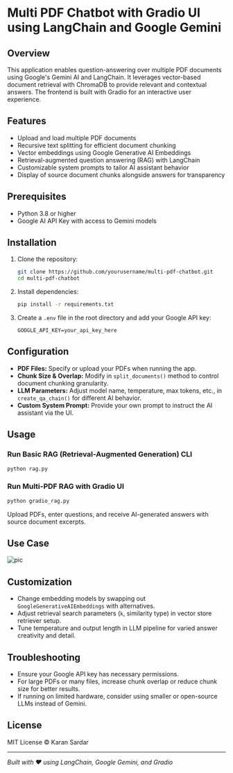# Multi PDF Chatbot with Gradio UI using LangChain and Google Gemini

## Overview
This application enables question-answering over multiple PDF documents using Google's Gemini AI and LangChain. It leverages vector-based document retrieval with ChromaDB to provide relevant and contextual answers. The frontend is built with Gradio for an interactive user experience.

## Features
- Upload and load multiple PDF documents
- Recursive text splitting for efficient document chunking
- Vector embeddings using Google Generative AI Embeddings
- Retrieval-augmented question answering (RAG) with LangChain
- Customizable system prompts to tailor AI assistant behavior
- Display of source document chunks alongside answers for transparency

## Prerequisites
- Python 3.8 or higher
- Google AI API Key with access to Gemini models

## Installation

1. Clone the repository:
   ```bash
   git clone https://github.com/yourusername/multi-pdf-chatbot.git
   cd multi-pdf-chatbot
   ```

2. Install dependencies:
   ```bash
   pip install -r requirements.txt
   ```

3. Create a `.env` file in the root directory and add your Google API key:
   ```env
   GOOGLE_API_KEY=your_api_key_here
   ```

## Configuration

- **PDF Files:** Specify or upload your PDFs when running the app.
- **Chunk Size & Overlap:** Modify in `split_documents()` method to control document chunking granularity.
- **LLM Parameters:** Adjust model name, temperature, max tokens, etc., in `create_qa_chain()` for different AI behavior.
- **Custom System Prompt:** Provide your own prompt to instruct the AI assistant via the UI.

## Usage

### Run Basic RAG (Retrieval-Augmented Generation) CLI
```bash
python rag.py
```

### Run Multi-PDF RAG with Gradio UI
```bash
python gradio_rag.py
```

Upload PDFs, enter questions, and receive AI-generated answers with source document excerpts.

## Use Case
![pic](https://github.com/user-attachments/assets/a90b35a5-84ec-4cc3-be3e-7af6d4a97939)


## Customization

- Change embedding models by swapping out `GoogleGenerativeAIEmbeddings` with alternatives.
- Adjust retrieval search parameters (`k`, similarity type) in vector store retriever setup.
- Tune temperature and output length in LLM pipeline for varied answer creativity and detail.

## Troubleshooting

- Ensure your Google API key has necessary permissions.
- For large PDFs or many files, increase chunk overlap or reduce chunk size for better results.
- If running on limited hardware, consider using smaller or open-source LLMs instead of Gemini.

## License

MIT License © Karan Sardar

---

*Built with ❤️ using LangChain, Google Gemini, and Gradio*
